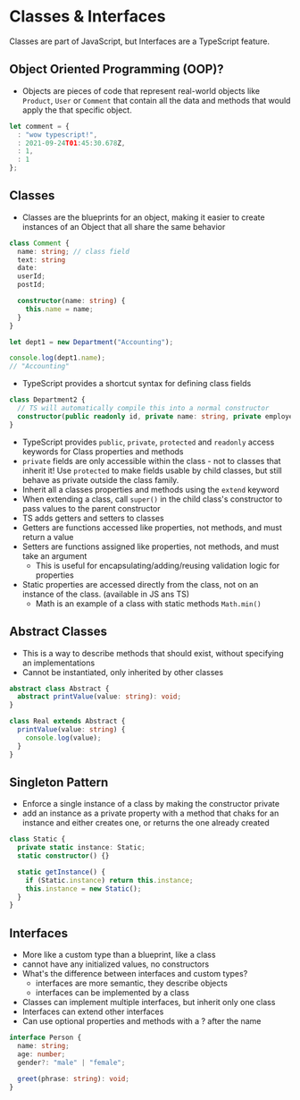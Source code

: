 # Classes & Interfaces

Classes are part of JavaScript, but Interfaces are a TypeScript feature.

## Object Oriented Programming (OOP)?

- Objects are pieces of code that represent real-world objects like `Product`, `User` or `Comment` that contain all the data and methods that would apply the that specific object.

```js
let comment = {
  : "wow typescript!",
  : 2021-09-24T01:45:30.678Z,
  : 1,
  : 1
};
```

## Classes

- Classes are the blueprints for an object, making it easier to create instances of an Object that all share the same behavior

```ts
class Comment {
  name: string; // class field
  text: string
  date: 
  userId;
  postId;

  constructor(name: string) {
    this.name = name;
  }
}

let dept1 = new Department("Accounting");

console.log(dept1.name);
// "Accounting"
```

- TypeScript provides a shortcut syntax for defining class fields

```ts
class Department2 {
  // TS will automatically compile this into a normal constructor
  constructor(public readonly id, private name: string, private employees: string[]) {}
}
```

- TypeScript provides `public`, `private`, `protected` and `readonly` access keywords for Class properties and methods
- `private` fields are only accessible within the class - not to classes that inherit it! Use `protected` to make fields usable by child classes, but still behave as private outside the class family.
- Inherit all a classes properties and methods using the `extend` keyword
- When extending a class, call `super()` in the child class's constructor to pass values to the parent constructor
- TS adds getters and setters to classes
- Getters are functions accessed like properties, not methods, and must return a value
- Setters are functions assigned like properties, not methods, and must take an argument
  - This is useful for encapsulating/adding/reusing validation logic for properties
- Static properties are accessed directly from the class, not on an instance of the class. (available in JS ans TS)
  - Math is an example of a class with static methods `Math.min()`

## Abstract Classes

- This is a way to describe methods that should exist, without specifying an implementations
- Cannot be instantiated, only inherited by other classes

```ts
abstract class Abstract {
  abstract printValue(value: string): void;
}

class Real extends Abstract {
  printValue(value: string) {
    console.log(value);
  }
}
```

## Singleton Pattern

- Enforce a single instance of a class by making the constructor private
- add an instance as a private property with a method that chaks for an instance and either creates one, or returns the one already created

```ts
class Static {
  private static instance: Static;
  static constructor() {}

  static getInstance() {
    if (Static.instance) return this.instance;
    this.instance = new Static();
  }
}
```

## Interfaces

- More like a custom type than a blueprint, like a class
- cannot have any initialized values, no constructors
- What's the difference between interfaces and custom types?
  - interfaces are more semantic, they describe objects
  - interfaces can be implemented by a class
- Classes can implement multiple interfaces, but inherit only one class
- Interfaces can extend other interfaces
- Can use optional properties and methods with a ? after the name

```ts
interface Person {
  name: string;
  age: number;
  gender?: "male" | "female";

  greet(phrase: string): void;
}
```

